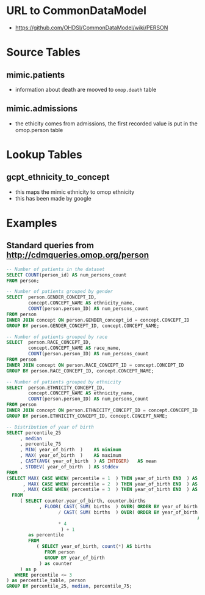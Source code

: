 # URL to CommonDataModel
- https://github.com/OHDSI/CommonDataModel/wiki/PERSON

# Source Tables

## mimic.patients

- information about death are mooved to `omop.death` table

## mimic.admissions

- the ethicity comes from admissions, the first recorded value is put in the omop.person table 

# Lookup Tables

## gcpt_ethnicity_to_concept

- this maps the mimic ethnicity to omop ethnicity
- this has been made by google

# Examples

## Standard queries from http://cdmqueries.omop.org/person

``` sql
-- Number of patients in the dataset
SELECT COUNT(person_id) AS num_persons_count
FROM person;
```

``` sql
-- Number of patients grouped by gender
SELECT  person.GENDER_CONCEPT_ID,
        concept.CONCEPT_NAME AS ethnicity_name,
        COUNT(person.person_ID) AS num_persons_count
FROM person
INNER JOIN concept ON person.GENDER_concept_id = concept.CONCEPT_ID
GROUP BY person.GENDER_CONCEPT_ID, concept.CONCEPT_NAME;
```

``` sql
-- Number of patients grouped by race
SELECT  person.RACE_CONCEPT_ID,
        concept.CONCEPT_NAME AS race_name,
        COUNT(person.person_ID) AS num_persons_count
FROM person
INNER JOIN concept ON person.RACE_CONCEPT_ID = concept.CONCEPT_ID
GROUP BY person.RACE_CONCEPT_ID, concept.CONCEPT_NAME;
```

``` sql
-- Number of patients grouped by ethnicity
SELECT  person.ETHNICITY_CONCEPT_ID,
        concept.CONCEPT_NAME AS ethnicity_name,
        COUNT(person.person_ID) AS num_persons_count
FROM person
INNER JOIN concept ON person.ETHNICITY_CONCEPT_ID = concept.CONCEPT_ID
GROUP BY person.ETHNICITY_CONCEPT_ID, concept.CONCEPT_NAME;
```

``` sql
-- Distribution of year of birth
SELECT percentile_25
     , median
     , percentile_75
     , MIN( year_of_birth  )    AS minimum
     , MAX( year_of_birth  )    AS maximum
     , CAST(AVG( year_of_birth  ) AS INTEGER)   AS mean
     , STDDEV( year_of_birth  ) AS stddev
FROM
(SELECT MAX( CASE WHEN( percentile = 1  ) THEN year_of_birth END  ) AS percentile_25
      , MAX( CASE WHEN( percentile = 2  ) THEN year_of_birth END  ) AS median
      , MAX( CASE WHEN( percentile = 3  ) THEN year_of_birth END  ) AS percentile_75
  FROM
     ( SELECT counter.year_of_birth, counter.births
            , FLOOR( CAST( SUM( births  ) OVER( ORDER BY year_of_birth ROWS UNBOUNDED PRECEDING  ) AS DECIMAL  )
                   / CAST( SUM( births  ) OVER( ORDER BY year_of_birth ROWS BETWEEN UNBOUNDED PRECEDING
                                                                      AND UNBOUNDED FOLLOWING  )  AS DECIMAL  )
                   * 4
                    ) + 1
        as percentile
        FROM
           ( SELECT year_of_birth, count(*) AS births
              FROM person
              GROUP BY year_of_birth
            ) as counter
     ) as p
   WHERE percentile <= 3
) as percentile_table, person
GROUP BY percentile_25, median, percentile_75;
```
